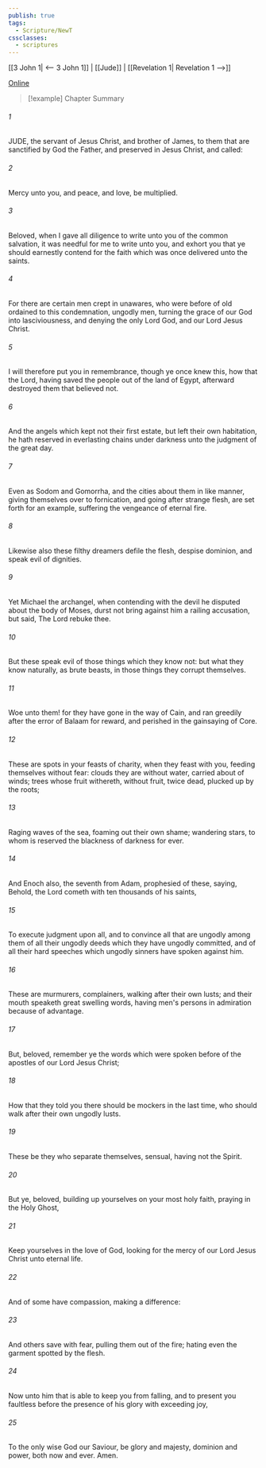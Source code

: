 ```yaml
---
publish: true
tags:
  - Scripture/NewT
cssclasses:
  - scriptures
---
```

[[3 John 1| <-- 3 John 1]] | [[Jude]] | [[Revelation 1| Revelation 1 -->]]

[Online](https://churchofjesuschrist.org/study/scriptures/nt/jude/1?lang=eng)

>[!example] Chapter Summary
>
###### 1
JUDE, the servant of Jesus Christ, and brother of James, to them that are sanctified by God the Father, and preserved in Jesus Christ, and called:
###### 2
Mercy unto you, and peace, and love, be multiplied.
###### 3
Beloved, when I gave all diligence to write unto you of the common salvation, it was needful for me to write unto you, and exhort you that ye should earnestly contend for the faith which was once delivered unto the saints.
###### 4
For there are certain men crept in unawares, who were before of old ordained to this condemnation, ungodly men, turning the grace of our God into lasciviousness, and denying the only Lord God, and our Lord Jesus Christ.
###### 5
I will therefore put you in remembrance, though ye once knew this, how that the Lord, having saved the people out of the land of Egypt, afterward destroyed them that believed not.
###### 6
And the angels which kept not their first estate, but left their own habitation, he hath reserved in everlasting chains under darkness unto the judgment of the great day.
###### 7
Even as Sodom and Gomorrha, and the cities about them in like manner, giving themselves over to fornication, and going after strange flesh, are set forth for an example, suffering the vengeance of eternal fire.
###### 8
Likewise also these filthy dreamers defile the flesh, despise dominion, and speak evil of dignities.
###### 9
Yet Michael the archangel, when contending with the devil he disputed about the body of Moses, durst not bring against him a railing accusation, but said, The Lord rebuke thee.
###### 10
But these speak evil of those things which they know not: but what they know naturally, as brute beasts, in those things they corrupt themselves.
###### 11
Woe unto them! for they have gone in the way of Cain, and ran greedily after the error of Balaam for reward, and perished in the gainsaying of Core.
###### 12
These are spots in your feasts of charity, when they feast with you, feeding themselves without fear: clouds they are without water, carried about of winds; trees whose fruit withereth, without fruit, twice dead, plucked up by the roots;
###### 13
Raging waves of the sea, foaming out their own shame; wandering stars, to whom is reserved the blackness of darkness for ever.
###### 14
And Enoch also, the seventh from Adam, prophesied of these, saying, Behold, the Lord cometh with ten thousands of his saints,
###### 15
To execute judgment upon all, and to convince all that are ungodly among them of all their ungodly deeds which they have ungodly committed, and of all their hard speeches which ungodly sinners have spoken against him.
###### 16
These are murmurers, complainers, walking after their own lusts; and their mouth speaketh great swelling words, having men's persons in admiration because of advantage.
###### 17
But, beloved, remember ye the words which were spoken before of the apostles of our Lord Jesus Christ;
###### 18
How that they told you there should be mockers in the last time, who should walk after their own ungodly lusts.
###### 19
These be they who separate themselves, sensual, having not the Spirit.
###### 20
But ye, beloved, building up yourselves on your most holy faith, praying in the Holy Ghost,
###### 21
Keep yourselves in the love of God, looking for the mercy of our Lord Jesus Christ unto eternal life.
###### 22
And of some have compassion, making a difference:
###### 23
And others save with fear, pulling them out of the fire; hating even the garment spotted by the flesh.
###### 24
Now unto him that is able to keep you from falling, and to present you faultless before the presence of his glory with exceeding joy,
###### 25
To the only wise God our Saviour, be glory and majesty, dominion and power, both now and ever. Amen.



